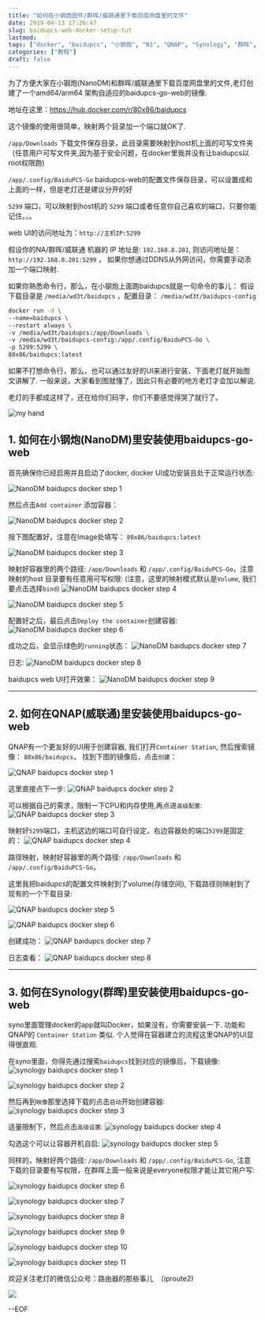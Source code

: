 ```yaml
---
title: "如何在小钢炮固件/群晖/威联通里下载百度网盘里的文件"
date: 2019-04-13 17:26:47
slug: baidupcs-web-docker-setup-tut
lastmod: 
tags: ["docker", "baidupcs", "小钢炮", "N1", "QNAP", "Synology", "群晖", "威联通"]
categories: ["教程"]
draft: false
---
```


为了方便大家在小钢炮(NanoDM)和群晖/威联通里下载百度网盘里的文件,老灯创建了一个amd64/arm64 架构自适应的baidupcs-go-web的镜像.

地址在这里：https://hub.docker.com/r/80x86/baidupcs

这个镜像的使用很简单，映射两个目录加一个端口就OK了.

`/app/Downloads` 下载文件保存目录，此目录需要映射到host机上面的可写文件夹（任意用户可写文件夹,因为基于安全问题，在docker里我并没有让baidupcs以root权限跑)

`/app/.config/BaiduPCS-Go` baidupcs-web的配置文件保存目录，可以设置成和上面的一样，但是老灯还是建议分开的好

`5299` 端口，可以映射到host机的 `5299` 端口或者任意你自己喜欢的端口，只要你能记住。。。

web UI的访问地址为：`http://主机IP:5299`

假设你的NA/群晖/威联通 机器的 IP 地址是: `192.168.8.201`, 则访问地址是： `http://192.168.8.201:5299` ，
如果你想通过DDNS从外网访问，你需要手动添加一个端口映射.


如果你熟悉命令行，那么，在小钢炮上面跑baidupcs就是一句命令的事儿：
假设下载目录是 `/media/wd3t/baidupcs` ，配置目录： `/media/wd3t/baidupcs-config`


```bash
docker run -d \
--name=baidupcs \
--restart always \
-v /media/wd3t/baidupcs:/app/Downloads \
-v /media/wd3t/baidupcs-config:/app/.config/BaiduPCS-Go \
-p 5299:5299 \
80x86/baidupcs:latest
```

如果不打想命令行，那么，也可以通过友好的UI来进行安装，下面老灯就开始图文讲解了.
一般来说，大家看到图就懂了，因此只有必要的地方老灯才会加以解说.

老灯的手都成这样了，还在给你们码字，你们不要感觉得哭了就行了。

![my hand](/img/2019/04/baidupcs-web-docker-setup-tut/my-hand-20190414130526.small.jpg)

## 1. 如何在小钢炮(NanoDM)里安装使用baidupcs-go-web

首先确保你已经启用并且启动了docker, docker UI成功安装且处于正常运行状态:

![NanoDM baidupcs docker step 1](/img/2019/04/baidupcs-web-docker-setup-tut/ndm-baidupcs-1.png)

然后点击`Add container` 添加容器：

![NanoDM baidupcs docker step 2](/img/2019/04/baidupcs-web-docker-setup-tut/ndm-baidupcs-2.png)

按下图配置好，注意在Image处填写： `80x86/baidupcs:latest`

![NanoDM baidupcs docker step 3](/img/2019/04/baidupcs-web-docker-setup-tut/ndm-baidupcs-3.png)

映射好容器里的两个路径: `/app/Downloads` 和 `/app/.config/BaiduPCS-Go`，注意映射的host 目录要有任意用可写权限:
(注意，这里的映射模式默认是`Volume`, 我们要点击选择`bind`)
![NanoDM baidupcs docker step 4](/img/2019/04/baidupcs-web-docker-setup-tut/ndm-baidupcs-4.png)

![NanoDM baidupcs docker step 5](/img/2019/04/baidupcs-web-docker-setup-tut/ndm-baidupcs-5.png)

配置好之后，最后点击`Deploy the container`创建容器:
![NanoDM baidupcs docker step 6](/img/2019/04/baidupcs-web-docker-setup-tut/ndm-baidupcs-6.png)

成功之后，会显示绿色的`running`状态：
![NanoDM baidupcs docker step 7](/img/2019/04/baidupcs-web-docker-setup-tut/ndm-baidupcs-7.png)

日志:
![NanoDM baidupcs docker step 8](/img/2019/04/baidupcs-web-docker-setup-tut/ndm-baidupcs-8.png)

baidupcs web UI打开效果：
![NanoDM baidupcs docker step 9](/img/2019/04/baidupcs-web-docker-setup-tut/ndm-baidupcs-9.png)


----------------------------------------------------------------------------------------------

## 2. 如何在QNAP(威联通)里安装使用baidupcs-go-web

QNAP有一个更友好的UI用于创建容器, 我们打开`Container Station`, 然后搜索镜像： `80x86/baidupcs`，
找到下图的镜像后，点击`创建`：

![QNAP baidupcs docker step 1](/img/2019/04/baidupcs-web-docker-setup-tut/QNAP-baidupcs-1.png)

这里直接点下一步:
![QNAP baidupcs docker step 2](/img/2019/04/baidupcs-web-docker-setup-tut/QNAP-baidupcs-2.png)

可以根据自己的需求，限制一下CPU和内存使用,再点进`高级配置`:
![QNAP baidupcs docker step 3](/img/2019/04/baidupcs-web-docker-setup-tut/QNAP-baidupcs-3.png)

映射好`5299`端口，主机这边的端口可自行设定，右边容器处的端口`5299`是固定的：
![QNAP baidupcs docker step 4](/img/2019/04/baidupcs-web-docker-setup-tut/QNAP-baidupcs-4.png)

路径映射，映射好容器里的两个路径: `/app/Downloads` 和 `/app/.config/BaiduPCS-Go`，

这里我把baidupcs的配置文件映射到了volume(存储空间), 下载路径则映射到了现有的一个下载目录:

![QNAP baidupcs docker step 5](/img/2019/04/baidupcs-web-docker-setup-tut/QNAP-baidupcs-5.png)

![QNAP baidupcs docker step 6](/img/2019/04/baidupcs-web-docker-setup-tut/QNAP-baidupcs-6.png)

创建成功：
![QNAP baidupcs docker step 7](/img/2019/04/baidupcs-web-docker-setup-tut/QNAP-baidupcs-7.png)

日志查看：
![QNAP baidupcs docker step 8](/img/2019/04/baidupcs-web-docker-setup-tut/QNAP-baidupcs-8.png)

----------------------------------------------------------------------------------------------

## 3. 如何在Synology(群晖)里安装使用baidupcs-go-web

syno里面管理docker的app就叫Docker，如果没有，你需要安装一下.
功能和QNAP的 `Container Station` 类似. 个人觉得在容器建立的流程这里QNAP的UI显得很直观.

在syno里面，你得先通过搜索`baidupcs`找到对应的镜像后，下载镜像:
![synology baidupcs docker step 1](/img/2019/04/baidupcs-web-docker-setup-tut/synology-baidupcs-1.png)

![synology baidupcs docker step 2](/img/2019/04/baidupcs-web-docker-setup-tut/synology-baidupcs-2.png)

然后再到`映像`那里选择下载的点击`启动`开始创建容器:
![synology baidupcs docker step 3](/img/2019/04/baidupcs-web-docker-setup-tut/synology-baidupcs-3.png)

适量限制下，然后点击`高级设置`:
![synology baidupcs docker step 4](/img/2019/04/baidupcs-web-docker-setup-tut/synology-baidupcs-4.png)

勾选这个可以让容器开机自启:
![synology baidupcs docker step 5](/img/2019/04/baidupcs-web-docker-setup-tut/synology-baidupcs-5.png)

同样的，映射好两个路径: `/app/Downloads` 和 `/app/.config/BaiduPCS-Go`,
注意下载的目录要有写权限，在群晖上面一般来说是everyone权限才能让其它用户写:

![synology baidupcs docker step 6](/img/2019/04/baidupcs-web-docker-setup-tut/synology-baidupcs-6.png)

![synology baidupcs docker step 7](/img/2019/04/baidupcs-web-docker-setup-tut/synology-baidupcs-7.png)

![synology baidupcs docker step 8](/img/2019/04/baidupcs-web-docker-setup-tut/synology-baidupcs-8.png)

![synology baidupcs docker step 9](/img/2019/04/baidupcs-web-docker-setup-tut/synology-baidupcs-9.png)

![synology baidupcs docker step 10](/img/2019/04/baidupcs-web-docker-setup-tut/synology-baidupcs-10.png)

![synology baidupcs docker step 11](/img/2019/04/baidupcs-web-docker-setup-tut/synology-baidupcs-11.png)


欢迎关注老灯的微信公众号：路由器的那些事儿  （iproute2)

![](/img/2019/04/why-filebrowser-raise-wrong-credentials-error-even-with-right-credentials/7d15018e-d35a-4b22-b49f-fdb9e6872bc5.png)


--EOF